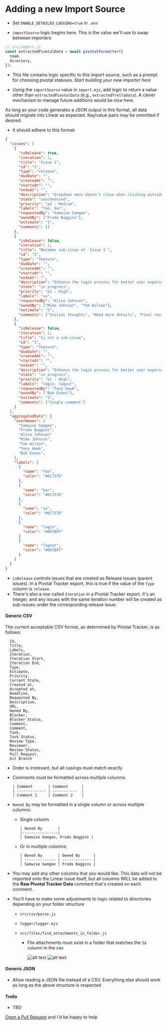 # Adding a new Import Source

- Set `ENABLE_DETAILED_LOGGING=true` in `.env`

- `importSource` logic begins here. This is the value we'll use to swap between importers

```js
// src/import.js
const extractedPivotalData = await pivotalFormatter({
  team,
  directory,
});
```

- This file contains logic specific to this import source, such as a prompt for choosing pivotal statuses. _Start building your new importer here_

- Using the `importSource` value in `import.mjs`, add logic to return a value other than `extractedPivotalData` (e.g., `extractedTrelloData`). A clever mechanism to manage future additions would be nice here.

As long as your code generates a JSON output in this format, all data should migrate into Linear as expected. Key/value pairs may be ommitted if desired.

- It should adhere to this format:

```json
{
  "issues": [
    {
      "isRelease": true,
      "iteration": 1,
      "title": "Issue 1",
      "id": "1",
      "type": "release",
      "dueDate": "",
      "createdAt": "",
      "startsAt": "",
      "endsAt": "",
      "description": "Dropdown menu doesn't close when clicking outside.",
      "state": "unscheduled",
      "priority": "p2 - Medium",
      "labels": "foo, bar",
      "requestedBy": "Samwise Gamgee",
      "ownedBy": ["Frodo Baggins"],
      "estimate": "3",
      "comments": []
    },
    {
      "isRelease": false,
      "iteration": 1,
      "title": "Becomes sub-issue of `Issue 1`",
      "id": "2",
      "type": "feature",
      "dueDate": "",
      "createdAt": "",
      "startsAt": "",
      "endsAt": "",
      "description": "Enhance the login process for better user experience.",
      "state": "in progress",
      "priority": "p1 - High",
      "labels": "ux",
      "requestedBy": "Alice Johnson",
      "ownedBy": ["Mike Johnson", "Tom Wilson"],
      "estimate": "5",
      "comments": ["Initial thoughts", "Need more details", "Final review"]
    },
    {
      "isRelease": false,
      "iteration": 2,
      "title": "Is not a sub-issue",
      "id": "3",
      "type": "feature",
      "dueDate": "",
      "createdAt": "",
      "startsAt": "",
      "endsAt": "",
      "description": "Enhance the login process for better user experience.",
      "state": "in progress",
      "priority": "p1 - High",
      "labels": "login, logout",
      "requestedBy": "Tony Hawk",
      "ownedBy": ["Bob Evans"],
      "estimate": "5",
      "comments": ["Single comment"]
    }
  ],
  "aggregatedData": {
    "userNames": [
      "Samwise Gamgee",
      "Frodo Baggins",
      "Alice Johnson"
      "Mike Johnson",
      "Tom Wilson",
      "Tony Hawk",
      "Bob Evans",
    ],
    "labels": [
      {
        "name": "foo",
        "color": "#6C757D"
      },
      {
        "name": "bar",
        "color": "#6C757D"
      },
      {
        "name": "ux",
        "color": "#6C757D"
      },
      {
        "name": "login",
        "color": "#007BFF"
      }
      {
        "name": "logout",
        "color": "#007BFF"
      }
    ]
  }
}
```

- `isRelease` controls issues that are created as Release Issues (parent issues). In a Pivotal Tracker export, this is true if the value of the `Type` column is `release`.
- There's also a row called `Iteration` in a Pivotal Tracker export. It's an integer, and any issues with the same iteration number will be created as sub-issues under the corresponding release issue.

#### Generic CSV

The current acceptable CSV format, as determined by Pivotal Tracker, is as follows:

```
  Id,
  Title,
  Labels,
  Iteration,
  Iteration Start,
  Iteration End,
  Type,
  Estimate,
  Priority,
  Current State,
  Created at,
  Accepted at,
  Deadline,
  Requested By,
  Description,
  URL,
  Owned By,
  Blocker,
  Blocker Status,
  Comment,
  Comment,
  Task,
  Task Status,
  Review Type,
  Reviewer,
  Review Status,
  Pull Request,
  Git Branch
```

- Order is irrelevant, but all casings must match exactly
- Comments must be formatted across multiple columns:

  ```
  | Comment       | Comment      |
  | ------------- | -----------  |
  | Comment 1     | Comment 2    |
  ```

- `Owned By` may be formatted in a single column or across multiple columns:

  - Single column

    ```
    | Owned By       |
    |----------------|
    | Samwise Gamgee, Frodo Baggins |
    ```

  - Or in multiple columns:

    ```
    | Owned By       | Owned By      |
    | -------------- | ------------- |
    | Samwise Gamgee | Frodo Baggins |
    ```

- You may add any other columns that you would like. This data will not be imported onto the Linear issue itself, but all columns WILL be added to the **Raw Pivotal Tracker Data** comment that's created on each comment.

- You'll have to make some adjustments to logic related to directories depending on your folder structure

  - `src/csv/parse.js`
  - `logger/logger.mjs`
  - `src/files/find_attachments_in_folder.js`

    - File attachments must exist in a folder that matches the `Id` column in the csv

      ![alt text](image-3.png)
      ![alt text](image-4.png)

#### Generic JSON

- Allow reading a JSON file instead of a CSV. Everything else should work as long as the above structure is respected

#### Trello

- TBD

[Open a Pull Request](https://github.com/nverges/pivotal-linear-importer/pulls) and I'd be happy to help
